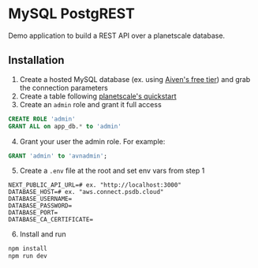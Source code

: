 # MySQL PostgREST

Demo application to build a REST API over a planetscale database.

## Installation

1. Create a hosted MySQL database (ex. using [Aiven's free tier](https://aiven.io/pricing?product=mysql)) and grab the connection parameters
2. Create a table following [planetscale's quickstart](https://planetscale.com/docs/tutorials/planetscale-quick-start-guide)
3. Create an `admin` role and grant it full access

```sql
CREATE ROLE 'admin'
GRANT ALL on app_db.* to 'admin'
```

4. Grant your user the admin role. For example:

```sql
GRANT 'admin' to 'avnadmin';
```

5. Create a `.env` file at the root and set env vars from step 1

```
NEXT_PUBLIC_API_URL=# ex. "http://localhost:3000"
DATABASE_HOST=# ex. "aws.connect.psdb.cloud"
DATABASE_USERNAME=
DATABASE_PASSWORD=
DATABASE_PORT=
DATABASE_CA_CERTIFICATE=
```

6. Install and run

```bash
npm install
npm run dev
```
